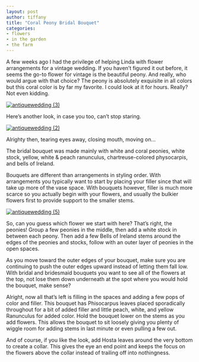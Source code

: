 ```yaml
---
layout: post
author: tiffany
title: "Coral Peony Bridal Bouquet"
categories: 
- flowers
- in the garden
- the farm
---
```


A few weeks ago I had the privilege of helping Linda with flower arrangements for a vintage wedding. If you haven’t figured it out before, it seems the go-to flower for vintage is the beautiful peony. And really, who would argue with that choice? The peony is absolutely exquisite in all colors but this coral color is by far my favorite. I could look at it for hours. Really? Not even kidding.

[![](jekyll_uploads/2012/05/antiquewedding-3-575x382.jpg "antiquewedding (3)")](http://www.sweetpeonies.com/2012/05/coral-peony-bridal-bouquet/antiquewedding-3/)

Here’s another look, in case you too, can’t stop staring.

[![](jekyll_uploads/2012/05/antiquewedding-2-575x382.jpg "antiquewedding (2)")](http://www.sweetpeonies.com/2012/05/coral-peony-bridal-bouquet/antiquewedding-2-2/)

Alrighty then, tearing eyes away, closing mouth, moving on…

The bridal bouquet was made mainly with white and coral peonies, white stock, yellow, white & peach ranunculus, chartreuse-colored physocarpis, and bells of Ireland.

Bouquets are different than arrangements in styling order. With arrangements you typically want to start by placing your filler since that will take up more of the vase space. With bouquets however, filler is much more scarce so you actually begin with your flowers, and usually the bulkier flowers first to provide support to the smaller stems.

[![](jekyll_uploads/2012/05/antiquewedding-5-575x382.jpg "antiquewedding (5)")](http://www.sweetpeonies.com/2012/05/coral-peony-bridal-bouquet/antiquewedding-5/)

So, can you guess which flower we start with here? That’s right, the peonies! Group a few peonies in the middle, then add a white stock in between each peony. Then add a few Bells of Ireland stems around the edges of the peonies and stocks, follow with an outer layer of peonies in the open spaces.

As you move toward the outer edges of your bouquet, make sure you are continuing to push the outer edges upward instead of letting them fall low. With bridal and bridesmaid bouquets you want to see all of the flowers at the top, not lose them down underneath at the spot where you would hold the bouquet, make sense?

Alright, now all that’s left is filling in the spaces and adding a few pops of color and filler. This bouquet has Phisocarpus leaves placed sporadically throughout for a bit of added filler and little peach, white, and yellow Ranunculus for added color. Hold the bouquet lower on the stems as you add flowers. This allows the bouquet to sit loosely giving you plenty of wiggle room for adding stems in last minute or even pulling a few out.

And of course, if you like the look, add Hosta leaves around the very bottom to create a collar. This gives the eye an end point and keeps the focus on the flowers above the collar instead of trailing off into nothingness.